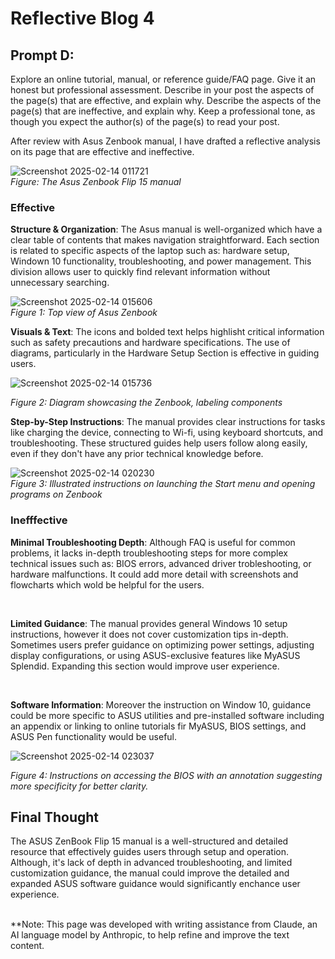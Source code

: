 # Reflective Blog 4

## Prompt D: 

Explore an online tutorial, manual, or reference guide/FAQ page. Give it an honest but professional assessment. Describe in your post the aspects of the page(s) that are effective, and explain why. Describe the aspects of the page(s) that are ineffective, and explain why. Keep a professional tone, as though you expect the author(s) of the page(s) to read your post. 

After review with Asus Zenbook manual, I have drafted a reflective analysis on its page that are effective and ineffective.

![Screenshot 2025-02-14 011721](https://github.com/user-attachments/assets/f032087f-8729-4e6f-9b56-05469bb902d2)
<br>
*Figure: The Asus Zenbook Flip 15 manual*

### Effective

**Structure & Organization**: The Asus manual is well-organized which have a clear table of contents that makes navigation straightforward. Each section is related to specific aspects of the laptop such as: hardware setup, Windown 10 functionality, troubleshooting, and power management. This division allows user to quickly find relevant information without unnecessary searching.
<br>

![Screenshot 2025-02-14 015606](https://github.com/user-attachments/assets/f736b99a-4ec3-4b3c-a115-2a658d314ed5)
<br>
*Figure 1: Top view of Asus Zenbook*

**Visuals & Text**: The icons and bolded text helps highlisht critical information such as safety precautions and hardware specifications. The use of diagrams, particularly in the Hardware Setup Section is effective in guiding users.
<br>

![Screenshot 2025-02-14 015736](https://github.com/user-attachments/assets/14ed8dff-2707-419b-84b7-badf1d62140f)


*Figure 2: Diagram showcasing the Zenbook, labeling components*

**Step-by-Step Instructions**: The manual provides clear instructions for tasks like charging the device, connecting to Wi-fi, using keyboard shortcuts, and troubleshooting. These structured guides help users follow along easily, even if they don't have any prior technical knowledge before.

![Screenshot 2025-02-14 020230](https://github.com/user-attachments/assets/da87948b-3284-4a11-84dd-b3310710d9ef)
<br>
*Figure 3: Illustrated instructions on launching the Start menu and opening programs on Zenbook*
### Inefffective

**Minimal Troubleshooting Depth**: Although FAQ is useful for common problems, it lacks in-depth troubleshooting steps for more complex technical issues such as: BIOS errors, advanced driver trobleshooting, or hardware malfunctions. It could add more detail with screenshots and flowcharts which wold be helpful for the users.

<br>

**Limited Guidance**: The manual provides general Windows 10 setup instructions, however it does not cover customization tips in-depth. Sometimes users prefer guidance on optimizing power settings, adjusting display configurations, or using ASUS-exclusive features like MyASUS Splendid. Expanding this section would improve user experience.

<br>

**Software Information**: Moreover the instruction on Window 10, guidance could be more specific to ASUS utilities and pre-installed software including an appendix or linking to online tutorials fir MyASUS, BIOS settings, and ASUS Pen functionality would be useful. 

![Screenshot 2025-02-14 023037](https://github.com/user-attachments/assets/2a68f620-f9a3-4fb9-9064-820fb5478515)


*Figure 4: Instructions on accessing the BIOS with an annotation suggesting more specificity for better clarity.*

## Final Thought
The ASUS ZenBook Flip 15 manual is a well-structured and detailed resource that effectively guides users through setup and operation. Although, it's lack of depth in advanced troubleshooting, and limited customization guidance, the manual could improve the detailed and expanded ASUS software guidance would significantly enchance user experience. 
<br><br>

**Note: This page was developed with writing assistance from Claude, an AI language model by Anthropic, to help refine and improve the text content.

